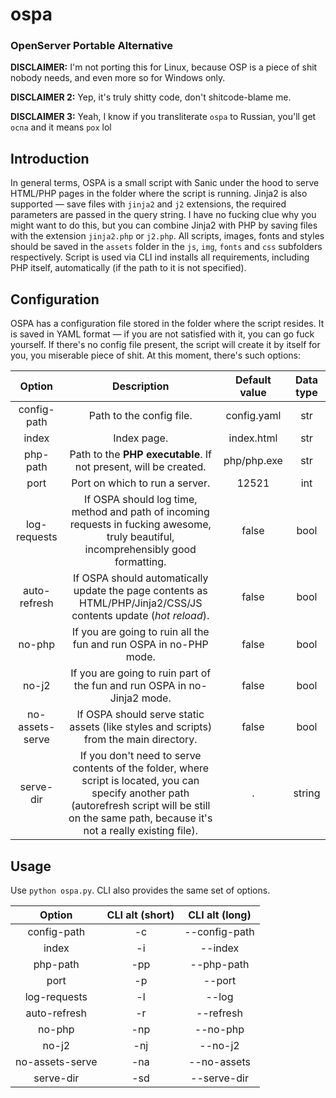 # ospa
### OpenServer Portable Alternative

**DISCLAIMER:** I'm not porting this for Linux, because OSP is a piece of shit nobody needs, and even more so for Windows only. 

**DISCLAIMER 2:** Yep, it's truly shitty code, don't shitcode-blame me.

**DISCLAIMER 3:** Yeah, I know if you transliterate `ospa` to Russian, you'll get `оспа` and it means `pox` lol

## Introduction
In general terms, OSPA is a small script with Sanic under the hood to serve HTML/PHP pages in the folder where the script is running. Jinja2 is also supported — save files with `jinja2` and `j2` extensions, the required parameters are passed in the query string. I have no fucking clue why you might want to do this, but you can combine Jinja2 with PHP by saving files with the extension `jinja2.php` or `j2.php`. All scripts, images, fonts and styles should be saved in the `assets` folder in the `js`, `img`, `fonts` and `css` subfolders respectively. Script is used via CLI ind installs all requirements, including PHP itself, automatically (if the path to it is not specified).

## Configuration
OSPA has a configuration file stored in the folder where the script resides. It is saved in YAML format — if you are not satisfied with it, you can go fuck yourself. If there's no config file present, the script will create it by itself for you, you miserable piece of shit. At this moment, there's such options:

|   **Option**    |                                                                                            **Description**                                                                                             | **Default value** | **Data type** |
|:---------------:|:------------------------------------------------------------------------------------------------------------------------------------------------------------------------------------------------------:|:-----------------:|:-------------:|
|   config-path   |                                                                                        Path to the config file.                                                                                        |    config.yaml    |      str      |
|      index      |                                                                                              Index page.                                                                                               |    index.html     |      str      |
|    php-path     |                                                                    Path to the **PHP executable**. If not present, will be created.                                                                    |    php/php.exe    |      str      |
|      port       |                                                                                     Port on which to run a server.                                                                                     |       12521       |      int      |
|  log-requests   |                                  If OSPA should log time, method and path of incoming requests in fucking awesome, truly beautiful, incomprehensibly good formatting.                                  |       false       |     bool      |
|  auto-refresh   |                                            If OSPA should automatically update the page contents as HTML/PHP/Jinja2/CSS/JS contents update (*hot reload*).                                             |       false       |     bool      |
|     no-php      |                                                                   If you are going to ruin all the fun and run OSPA in no-PHP mode.                                                                    |       false       |     bool      |
|      no-j2      |                                                                If you are going to ruin part of the fun and run OSPA in no-Jinja2 mode.                                                                |       false       |     bool      |
| no-assets-serve |                                                         If OSPA should serve static assets (like styles and scripts) from the main directory.                                                          |       false       |     bool      |
|    serve-dir    | If you don't need to serve contents of the folder, where script is located, you can specify another path (autorefresh script will be still on the same path, because it's not a really existing file). |         .         |    string     |


## Usage
Use `python ospa.py`. CLI also provides the same set of options.

|   **Option**    | **CLI alt (short)** | **CLI alt (long)** |
|:---------------:|:-------------------:|:------------------:|
|   config-path   |         -c          |   --config-path    |
|      index      |         -i          |      --index       |
|    php-path     |         -pp         |     --php-path     |
|      port       |         -p          |       --port       |
|  log-requests   |         -l          |       --log        |
|  auto-refresh   |         -r          |     --refresh      |
|     no-php      |         -np         |      --no-php      |
|      no-j2      |         -nj         |      --no-j2       |
| no-assets-serve |         -na         |    --no-assets     |
|    serve-dir    |         -sd         |    --serve-dir     |

